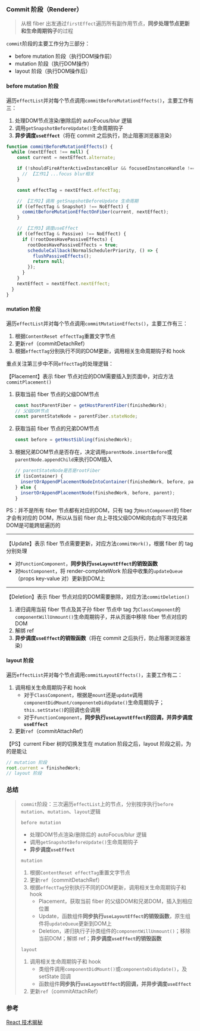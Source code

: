 ### Commit 阶段（Renderer）

> 从根 fiber 出发通过`firstEffect`遍历所有副作用节点，**同步处理节点更新和生命周期钩子**的过程

`commit`阶段的主要工作分为三部分：

- before mutation 阶段（执行DOM操作前）
- mutation 阶段（执行DOM操作）
- layout 阶段（执行DOM操作后）

#### before mutation 阶段

遍历`effectList`并对每个节点调用`commitBeforeMutationEffects()`，主要工作有三：

1. 处理DOM节点渲染/删除后的 autoFocus/blur 逻辑
2. 调用`getSnapshotBeforeUpdate()`生命周期钩子
3. **异步调度`useEffect`**（将在 commit 之后执行，防止阻塞浏览器渲染）

```typescript
function commitBeforeMutationEffects() {
  while (nextEffect !== null) {
    const current = nextEffect.alternate;

    if (!shouldFireAfterActiveInstanceBlur && focusedInstanceHandle !== null) {
      // 【工作1】...focus blur相关
    }

    const effectTag = nextEffect.effectTag;

    // 【工作2】调用 getSnapshotBeforeUpdate 生命周期
    if ((effectTag & Snapshot) !== NoEffect) {
      commitBeforeMutationEffectOnFiber(current, nextEffect);
    }

    // 【工作3】调度useEffect
    if ((effectTag & Passive) !== NoEffect) {
      if (!rootDoesHavePassiveEffects) {
        rootDoesHavePassiveEffects = true;
        scheduleCallback(NormalSchedulerPriority, () => {
          flushPassiveEffects();
          return null;
        });
      }
    }
    nextEffect = nextEffect.nextEffect;
  }
}
```

#### mutation 阶段

遍历`effectList`并对每个节点调用`commitMutationEffects()`，主要工作有三：

1. 根据`ContentReset effectTag`重置文字节点
2. 更新`ref`（commitDetachRef）
3. 根据`effectTag`分别执行不同的DOM更新，调用相关生命周期钩子和 hook

重点关注第三步中不同`effectTag`的处理逻辑：

【Placement】表示 fiber 节点对应的DOM需要插入到页面中，对应方法`commitPlacement()`

1. 获取当前 fiber 节点的父级DOM节点

   ```typescript
   const hostParentFiber = getHostParentFiber(finishedWork);
   // 父级DOM节点
   const parentStateNode = parentFiber.stateNode;
   ```

2. 获取当前 fiber 节点的兄弟DOM节点

   ```typescript
   const before = getHostSibling(finishedWork);
   ```

3. 根据兄弟DOM节点是否存在，决定调用`parentNode.insertBefore`或`parentNode.appendChild`来执行DOM插入

   ```typescript
   // parentStateNode是否是rootFiber
   if (isContainer) {
     insertOrAppendPlacementNodeIntoContainer(finishedWork, before, parent);
   } else {
     insertOrAppendPlacementNode(finishedWork, before, parent);
   }
   ```

PS：并不是所有 fiber 节点都有对应的DOM，只有 tag 为`HostComponent`的 fiber 才会有对应的 DOM，所以从当前 fiber 向上寻找父级DOM和向右向下寻找兄弟DOM是可能跨层遍历的

___

【Update】表示 fiber 节点需要更新，对应方法`commitWork()`，根据 fiber 的 tag 分别处理

- 对`FunctionComponent`，**同步执行`useLayoutEffect`的销毁函数**
- 对`HostComponent`，将 render-completeWork 阶段中收集的`updateQueue`（props key-value 对）更新到DOM上

___

【Deletion】表示 fiber 节点对应的DOM需要删除，对应方法`commitDeletion()`

1. 递归调用当前 fiber 节点及其子孙 fiber 节点中 tag 为`ClassComponent`的`componentWillUnmount()`生命周期钩子，并从页面中移除 fiber 节点对应的DOM
2. 解绑 ref
3. **异步调度`useEffect`的销毁函数**（将在 commit 之后执行，防止阻塞浏览器渲染）

#### layout 阶段

遍历`effectList`并对每个节点调用`commitLayoutEffects()`，主要工作有二：

1. 调用相关生命周期钩子和 hook
   - 对于`ClassComponent`，根据是`mount`还是`update`调用`componentDidMount/componenteDidUpdate()`生命周期钩子；`this.setState()`的回调也会调用
   - 对于`FunctionComponent`，**同步执行`useLayoutEffect`的回调，并异步调度`useEffect`**
2. 更新`ref`（commitAttachRef）

【PS】current Fiber 树的切换发生在 mutation 阶段之后，layout 阶段之前，为的是能让

```typescript
// mutation 阶段
root.current = finishedWork;
// layout 阶段
```



### 总结

> `commit`阶段：三次遍历`effectList`上的节点，分别按序执行`before mutation`、`mutation`、`layout`逻辑
>
> `before mutation`
>
> - 处理DOM节点渲染/删除后的 autoFocus/blur 逻辑
> - 调用`getSnapshotBeforeUpdate()`生命周期钩子
> - **异步调度`useEffect`**
>
> `mutation`
>
> 1. 根据`ContentReset effectTag`重置文字节点
> 2. 更新`ref`（commitDetachRef）
> 3. 根据`effectTag`分别执行不同的DOM更新，调用相关生命周期钩子和 hook
>    - Placement，获取当前 fiber 的父级DOM和兄弟DOM，插入到相应位置
>    - Update，函数组件**同步执行`useLayoutEffect`的销毁函数**，原生组件将`updateQueue`更新到DOM上
>    - Deletion，递归执行子孙类组件的`componentWillUnmount()`；移除当前DOM；解绑 ref；**异步调度`useEffect`的销毁函数**
>
> `layout`
>
> 1. 调用相关生命周期钩子和 hook
>    - 类组件调用`componentDidMount()`或`componenteDidUpdate()`，及 setState 回调
>    - 函数组件**同步执行`useLayoutEffect`的回调，并异步调度`useEffect`**
> 2. 更新`ref`（commitAttachRef）

### 参考

[React 技术揭秘](https://react.iamkasong.com/renderer/prepare.html)
